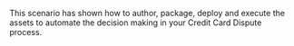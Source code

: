 This scenario has shown how to author, package, deploy and execute the assets to automate the decision making in your Credit Card Dispute process.
